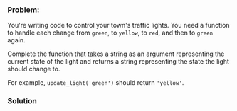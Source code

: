 ### Problem:
<p>You&apos;re writing code to control your town&apos;s traffic lights. You need a function to handle each change from <code>green</code>, to <code>yellow</code>, to <code>red</code>, and then to <code>green</code> again. </p>
<p>Complete the function that takes a string as an argument representing the current state of the light and returns a string representing the state the light should change to.</p>
<p>For example, <code>update_light(&apos;green&apos;)</code> should return <code>&apos;yellow&apos;</code>.</p>

### Solution